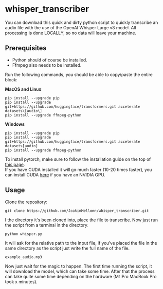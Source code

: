 # whisper_transcriber
You can download this quick and dirty python script to quickly transcribe an audio file with the use of the OpenAI Whisper Large v3 model. All processing is done LOCALLY, so no data will leave your machine.

## Prerequisites
- Python should of course be installed.
- Ffmpeg also needs to be installed.

Run the following commands, you should be able to copy/paste the entire block:

**MacOS and Linux**
```shell
pip install --upgrade pip
pip install --upgrade git+https://github.com/huggingface/transformers.git accelerate datasets\[audio\]
pip install --upgrade ffmpeg-python
```

**Windows**
```shell
pip install --upgrade pip
pip install --upgrade git+https://github.com/huggingface/transformers.git accelerate datasets[audio]
pip install --upgrade ffmpeg-python
```

To install pytorch, make sure to follow the installation guide on the top of [this page](https://pytorch.org/get-started/locally/).
<br>If you have CUDA installed it will go much faster (10-20 times faster), you can install CUDA [here](https://developer.nvidia.com/cuda-downloads?target_os=Windows&target_arch=x86_64&target_version=11&target_type=exe_network) if you have an NVIDIA GPU.

## Usage
Clone the repository:
```shell
git clone https://github.com/JoakimMellonn/whisper_transcriber.git
```

I the directory it's been cloned into, place the file to transcribe.
Now just run the script from a terminal in the directory:
```shell
python whisper.py
```

It will ask for the relative path to the input file, if you've placed the file in the same directory as the script just write the full name of the file.
```shell
example_audio.mp3
```

Now just wait for the magic to happen. The first time running the script, it will download the model, which can take some time. After that the process can take quite some time depending on the hardware (M1 Pro MacBook Pro took x minutes).
